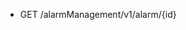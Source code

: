 <!--
    ATTENTION: This file was generated via gradle!
               Do NOT manually edit this file! Any such changes will be overwritten!
-->

* GET /alarmManagement/v1/alarm/{id}

